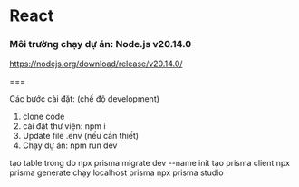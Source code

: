 # React 

### Môi trường chạy dự án: Node.js v20.14.0
https://nodejs.org/download/release/v20.14.0/

===

Các bước cài đặt: (chế độ development)
1. clone code
2. cài đặt thư viện: npm i
3. Update file .env (nếu cần thiết)
4. Chạy dự án: npm run dev

tạo table trong db 
    npx prisma migrate dev --name init
tạo prisma client 
    npx prisma generate
chạy localhost prisma 
    npx prisma studio

